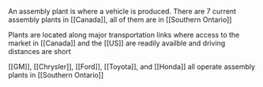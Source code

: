 An assembly plant is where a vehicle is produced. There are 7 current assembly plants in [[Canada]], all of them are in [[Southern Ontario]]

Plants are located along major transportation links where access to the market in [[Canada]] and the [[US]] are readily availble and driving distances are short

[[GM]], [[Chrysler]], [[Ford]], [[Toyota]], and [[Honda]] all operate assembly plants in [[Southern Ontario]]

